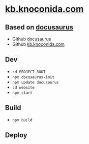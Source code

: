 # [kb.knoconida.com](kb.knoconida.com)

## Based on [docusaurus](https://docusaurus.io/)
- Github [docusaurus](https://github.com/facebook/docusaurus) 
- Github [kb.knoconida.com](https://github.com/hpzju/kb.knoconida.com)

## Dev

- `cd PROJECT_ROOT`
- `npx docusaurus-init`
- `npm update docusaurus`
- `cd website`
- `npm start`

## Build

- `npm build
`
## Deploy